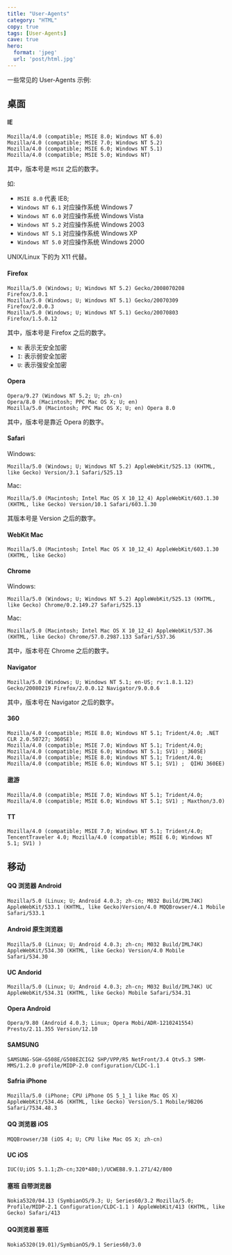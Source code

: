 ```yaml
---
title: "User-Agents"
category: "HTML"
copy: true
tags: [User-Agents]
cave: true
hero:
  format: 'jpeg'
  url: 'post/html.jpg'
---
```

一些常见的 User-Agents 示例:

## 桌面

#### IE

```
Mozilla/4.0 (compatible; MSIE 8.0; Windows NT 6.0)
Mozilla/4.0 (compatible; MSIE 7.0; Windows NT 5.2)
Mozilla/4.0 (compatible; MSIE 6.0; Windows NT 5.1)
Mozilla/4.0 (compatible; MSIE 5.0; Windows NT)
```

其中，版本号是 `MSIE` 之后的数字。

如:

* `MSIE 8.0` 代表 IE8;
* `Windows NT 6.1` 对应操作系统 Windows 7
* `Windows NT 6.0` 对应操作系统 Windows Vista 　
* `Windows NT 5.2` 对应操作系统 Windows 2003 　　
* `Windows NT 5.1` 对应操作系统 Windows XP 　　
* `Windows NT 5.0` 对应操作系统 Windows 2000

UNIX/Linux 下的为 X11 代替。

#### Firefox

```
Mozilla/5.0 (Windows; U; Windows NT 5.2) Gecko/2008070208 Firefox/3.0.1
Mozilla/5.0 (Windows; U; Windows NT 5.1) Gecko/20070309 Firefox/2.0.0.3
Mozilla/5.0 (Windows; U; Windows NT 5.1) Gecko/20070803 Firefox/1.5.0.12
```

其中，版本号是 Firefox 之后的数字。

* `N`: 表示无安全加密
* `I`: 表示弱安全加密
* `U`: 表示强安全加密

#### Opera

```
Opera/9.27 (Windows NT 5.2; U; zh-cn)
Opera/8.0 (Macintosh; PPC Mac OS X; U; en)
Mozilla/5.0 (Macintosh; PPC Mac OS X; U; en) Opera 8.0
```
其中，版本号是靠近 Opera 的数字。

#### Safari

Windows:

```
Mozilla/5.0 (Windows; U; Windows NT 5.2) AppleWebKit/525.13 (KHTML, like Gecko) Version/3.1 Safari/525.13
```

Mac:

```
Mozilla/5.0 (Macintosh; Intel Mac OS X 10_12_4) AppleWebKit/603.1.30 (KHTML, like Gecko) Version/10.1 Safari/603.1.30
```
其版本号是 Version 之后的数字。

#### WebKit Mac

```
Mozilla/5.0 (Macintosh; Intel Mac OS X 10_12_4) AppleWebKit/603.1.30 (KHTML, like Gecko)
```

#### Chrome

Windows:

```
Mozilla/5.0 (Windows; U; Windows NT 5.2) AppleWebKit/525.13 (KHTML, like Gecko) Chrome/0.2.149.27 Safari/525.13
```

Mac:

```
Mozilla/5.0 (Macintosh; Intel Mac OS X 10_12_4) AppleWebKit/537.36 (KHTML, like Gecko) Chrome/57.0.2987.133 Safari/537.36
```
其中，版本号在 Chrome 之后的数字。

#### Navigator

```
Mozilla/5.0 (Windows; U; Windows NT 5.1; en-US; rv:1.8.1.12) Gecko/20080219 Firefox/2.0.0.12 Navigator/9.0.0.6
```
其中，版本号在 Navigator 之后的数字。

#### 360

```
Mozilla/4.0 (compatible; MSIE 8.0; Windows NT 5.1; Trident/4.0; .NET CLR 2.0.50727; 360SE)
Mozilla/4.0 (compatible; MSIE 7.0; Windows NT 5.1; Trident/4.0; Mozilla/4.0 (compatible; MSIE 6.0; Windows NT 5.1; SV1) ; 360SE)
Mozilla/4.0 (compatible; MSIE 8.0; Windows NT 5.1; Trident/4.0; Mozilla/4.0 (compatible; MSIE 6.0; Windows NT 5.1; SV1) ;  QIHU 360EE)
```

#### 遨游

```
Mozilla/4.0 (compatible; MSIE 7.0; Windows NT 5.1; Trident/4.0; Mozilla/4.0 (compatible; MSIE 6.0; Windows NT 5.1; SV1) ; Maxthon/3.0)
```

#### TT

```
Mozilla/4.0 (compatible; MSIE 7.0; Windows NT 5.1; Trident/4.0; TencentTraveler 4.0; Mozilla/4.0 (compatible; MSIE 6.0; Windows NT 5.1; SV1) )
```

## 移动

#### QQ 浏览器 Android

```
Mozilla/5.0 (Linux; U; Android 4.0.3; zh-cn; M032 Build/IML74K) AppleWebKit/533.1 (KHTML, like Gecko)Version/4.0 MQQBrowser/4.1 Mobile Safari/533.1
```

#### Android 原生浏览器

```
Mozilla/5.0 (Linux; U; Android 4.0.3; zh-cn; M032 Build/IML74K) AppleWebKit/534.30 (KHTML, like Gecko) Version/4.0 Mobile Safari/534.30
```

#### UC Andorid

```
Mozilla/5.0 (Linux; U; Android 4.0.3; zh-cn; M032 Build/IML74K) UC AppleWebKit/534.31 (KHTML, like Gecko) Mobile Safari/534.31
```

#### Opera Android

```
Opera/9.80 (Android 4.0.3; Linux; Opera Mobi/ADR-1210241554) Presto/2.11.355 Version/12.10
```

#### SAMSUNG

```
SAMSUNG-SGH-G508E/G508EZCIG2 SHP/VPP/R5 NetFront/3.4 Qtv5.3 SMM-MMS/1.2.0 profile/MIDP-2.0 configuration/CLDC-1.1
```

#### Safria iPhone

```
Mozilla/5.0 (iPhone; CPU iPhone OS 5_1_1 like Mac OS X) AppleWebKit/534.46 (KHTML, like Gecko) Version/5.1 Mobile/9B206 Safari/7534.48.3
```

#### QQ 浏览器 iOS

```
MQQBrowser/38 (iOS 4; U; CPU like Mac OS X; zh-cn)
```

#### UC iOS

```
IUC(U;iOS 5.1.1;Zh-cn;320*480;)/UCWEB8.9.1.271/42/800
```

#### 塞班 自带浏览器

```
Nokia5320/04.13 (SymbianOS/9.3; U; Series60/3.2 Mozilla/5.0; Profile/MIDP-2.1 Configuration/CLDC-1.1 ) AppleWebKit/413 (KHTML, like Gecko) Safari/413
```

#### QQ浏览器 塞班

```
Nokia5320(19.01)/SymbianOS/9.1 Series60/3.0
```
